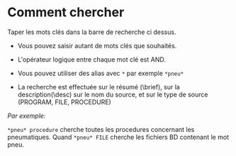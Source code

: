 Comment chercher
================

Taper les mots clés dans la barre de recherche ci dessus.

- Vous pouvez saisir autant de mots clés que souhaités. 

- L'opérateur logique entre chaque mot clé est AND.

- Vous pouvez utiliser des alias avec `*` par exemple `*pneu*`

- La recherche est effectuée sur le résumé (\brief), sur la description(\desc) sur le nom du source, et sur le type de source (PROGRAM, FILE, PROCEDURE)

_Par exemple:_

`*pneu* procedure` cherche toutes les procedures concernant les pneumatiques. Quand `*pneu* FILE` cherche les fichiers BD contenant le mot pneu. 
